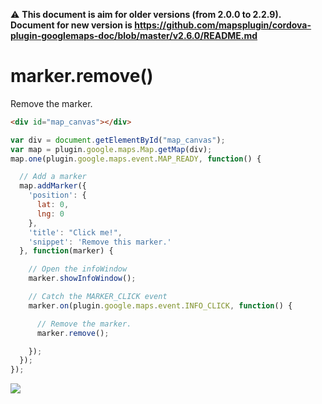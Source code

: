 :warning: **This document is aim for older versions (from 2.0.0 to 2.2.9).
Document for new version is https://github.com/mapsplugin/cordova-plugin-googlemaps-doc/blob/master/v2.6.0/README.md**

# marker.remove()

Remove the marker.

```html
<div id="map_canvas"></div>
```

```js
var div = document.getElementById("map_canvas");
var map = plugin.google.maps.Map.getMap(div);
map.one(plugin.google.maps.event.MAP_READY, function() {

  // Add a marker
  map.addMarker({
    'position': {
      lat: 0,
      lng: 0
    },
    'title': "Click me!",
    'snippet': 'Remove this marker.'
  }, function(marker) {

    // Open the infoWindow
    marker.showInfoWindow();

    // Catch the MARKER_CLICK event
    marker.on(plugin.google.maps.event.INFO_CLICK, function() {

      // Remove the marker.
      marker.remove();

    });
  });
});
```

![](image.gif)
